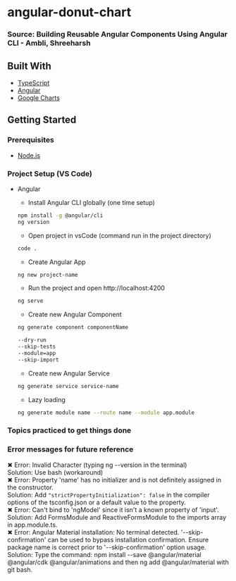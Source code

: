 # angular-donut-chart   

### Source: Building Reusable Angular Components Using Angular CLI - Ambli, Shreeharsh  

## Built With   
* [TypeScript](https://www.typescriptlang.org/docs/// "TypeScript documentation")  
* [Angular](https://angular.io/docs// "Angular Documentation")  
* [Google Charts](https://developers.google.com/chart/interactive/docs// "Google Charts documentation")  

## Getting Started  
### Prerequisites
* [Node.js](https://nodejs.org/en/ "Download Node.js 16.15.0 LTS")  

### Project Setup (VS Code)
* Angular
  * Install Angular CLI globally (one time setup)  
  ```bash
  npm install -g @angular/cli
  ng version
  ```   
  * Open project in vsCode (command run in the project directory)  
  ```bash
  code .
  ```   
  * Create Angular App  
  ```bash
  ng new project-name
  ```    
  * Run the project and open http://localhost:4200   
  ```bash
  ng serve
  ```   

  * Create new Angular Component  
  ```bash 
  ng generate component componentName
  
  --dry-run 
  --skip-tests
  --module=app
  --skip-import 
  ```
  * Create new Angular Service  
  ```bash
  ng generate service service-name
  ```
  * Lazy loading  
  ```bash
  ng generate module name --route name --module app.module
  ```  
 

### Topics practiced to get things done  
  

### Error messages for future reference  
✖ Error: Invalid Character (typing ng --version in the terminal)   
Solution: Use bash (workaround)   
✖ Error: Property 'name' has no initializer and is not definitely assigned in the constructor.      
Solution: Add ```"strictPropertyInitialization": false``` in the compiler options of the tsconfig.json or a default value to the property.    
✖ Error: Can't bind to 'ngModel' since it isn't a known property of 'input'.      
Solution: Add FormsModule and ReactiveFormsModule to the imports array in app.module.ts.  
✖ Error: Angular Material installation: No terminal detected. '--skip-confirmation' can be used to bypass installation confirmation. Ensure package name is correct prior to '--skip-confirmation' option usage.  
Solution: Type the command: npm install --save @angular/material @angular/cdk @angular/animations and then ng add @angular/material with git bash.    

